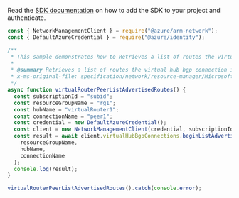 Read the [SDK documentation](https://github.com/Azure/azure-sdk-for-js/blob/%40azure%2Farm-network_28.0.0/sdk/network/arm-network/README.md) on how to add the SDK to your project and authenticate.

```javascript
const { NetworkManagementClient } = require("@azure/arm-network");
const { DefaultAzureCredential } = require("@azure/identity");

/**
 * This sample demonstrates how to Retrieves a list of routes the virtual hub bgp connection is advertising to the specified peer.
 *
 * @summary Retrieves a list of routes the virtual hub bgp connection is advertising to the specified peer.
 * x-ms-original-file: specification/network/resource-manager/Microsoft.Network/stable/2021-08-01/examples/VirtualRouterPeerListAdvertisedRoute.json
 */
async function virtualRouterPeerListAdvertisedRoutes() {
  const subscriptionId = "subid";
  const resourceGroupName = "rg1";
  const hubName = "virtualRouter1";
  const connectionName = "peer1";
  const credential = new DefaultAzureCredential();
  const client = new NetworkManagementClient(credential, subscriptionId);
  const result = await client.virtualHubBgpConnections.beginListAdvertisedRoutesAndWait(
    resourceGroupName,
    hubName,
    connectionName
  );
  console.log(result);
}

virtualRouterPeerListAdvertisedRoutes().catch(console.error);
```
